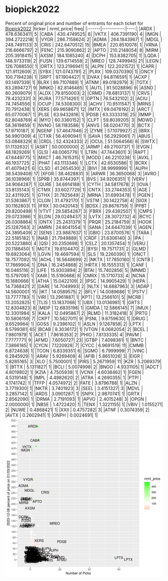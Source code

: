 # biopick2022
Percent of original price and number of entrants for each ticket for [Biopick2022](https://twitter.com/hashtag/Biopick2022)
|ticker |  nrml_price| freq|
|:------|-----------:|----:|
|ARDX   | 478.6363411|    5|
|CABA   | 430.4749525|    6|
|VKTX   | 406.7391190|    4|
|IMGN   | 394.2722218|    1|
|VYGR   | 286.7158624|    2|
|ADMA   | 264.1843967|    1|
|MDGL   | 248.7491133|    3|
|CRIS   | 242.6470512|   15|
|BMEA   | 220.8510078|    1|
|VRNA   | 216.6666797|    2|
|FENC   | 215.9090862|    2|
|APTO   | 210.2148054|    8|
|MIRM   | 205.3918415|    1|
|AXSM   | 184.1085240|    4|
|DCPH   | 153.8382705|    1|
|LQDA   | 148.9733118|    2|
|FUSN   | 139.6714558|    2|
|MREO   | 128.7499945|   21|
|LEGN   | 126.7088550|    1|
|ORTX   | 123.2196941|    5|
|ALPN   | 122.2021572|    1|
|CAPR   | 121.9112609|    2|
|SYBX   | 121.0743791|    2|
|PLRX   | 109.0370390|    1|
|ONCY   | 100.7194238|    1|
|SRPT   |  97.1904427|    1|
|DVAX   |  94.8116591|    1|
|ACXP   |  93.1497339|    1|
|BLRX   |  89.7107889|    1|
|ATNM   |  89.0182979|    3|
|TGTX   |  83.2894727|    9|
|MNKD   |  82.8146465|    1|
|AUTL   |  81.5028896|    9|
|ASND   |  80.2609079|    1|
|ALDX   |  79.8150003|    2|
|CRMD   |  78.6813137|    1|
|CRVS   |  78.4232331|    3|
|KURA   |  77.5714261|    1|
|OPTN   |  76.5432102|    2|
|ACIU   |  74.7454556|    1|
|OCUP   |  74.5308300|    3|
|ACHV   |  70.9511547|    1|
|MRNS   |  70.7912438|    1|
|XERS   |  69.9658671|   12|
|IMTX   |  69.0476192|    2|
|ARCT   |  65.0770067|    1|
|PLSE   |  63.9432816|    1|
|PDSB   |  63.3333318|   25|
|IMMP   |  62.8048769|    4|
|MYO    |  60.3360152|    1|
|CLPT   |  59.8039205|    3|
|MDWD   |  58.3619859|    1|
|NVNO   |  58.1183586|    1|
|ANVS   |  58.0204770|    3|
|BCTX   |  57.9710187|    3|
|NGENF  |  57.4647846|    2|
|ZYME   |  57.1079927|    2|
|IBRX   |  56.9901309|    4|
|CTXR   |  56.4090941|    1|
|SAVA   |  56.2929061|    7|
|ABUS   |  53.0848329|    8|
|CRDL   |  52.4324333|    2|
|OCUL   |  51.5064566|    8|
|SWTX   |  51.1132632|    1|
|ASRT   |  50.0000000|    2|
|ARMP   |  49.2700737|    1|
|EVGN   |  48.1829269|    1|
|GLSI   |  48.0065776|    1|
|LTRN   |  47.7443601|    3|
|RAPT   |  47.6449775|    1|
|MXCT   |  46.7615315|    1|
|MODD   |  46.2210238|    1|
|AVXL   |  46.1937725|    2|
|PHAT   |  43.1113346|    1|
|LCTX   |  42.6530586|    1|
|BCRX   |  41.4079421|    6|
|CLSD   |  41.2654530|    2|
|BIVI   |  38.9999999|    1|
|AUPH   |  38.5439408|   17|
|XFOR   |  38.4628831|    3|
|ARWR   |  36.3650068|    3|
|AVRO   |  36.1038966|    1|
|SPRB   |  35.8744397|    1|
|BVS    |  34.9206351|    1|
|VERV   |  34.9064287|    1|
|QURE   |  34.6914188|    1|
|CYTH   |  34.5817678|    2|
|IOVA   |  33.8135143|    1|
|CTMX   |  33.6027729|    1|
|CNTX   |  33.2744353|    1|
|AGE    |  32.4311925|    1|
|GTHX   |  31.7825649|    2|
|MRNA   |  31.6993478|    1|
|PGEN   |  31.5363867|    1|
|CLGN   |  31.4792170|    1|
|VSTM   |  30.1422758|    4|
|SIOX   |  30.1162803|   11|
|IFRX   |  30.0420143|    1|
|BDSX   |  29.8676759|    1|
|PPBT   |  29.8200498|    1|
|VTVT   |  29.5854267|    3|
|FBRX   |  29.4392507|    1|
|CMPS   |  29.0723986|    1|
|ELDN   |  29.0249437|    3|
|LVTX   |  28.3072732|    4|
|BCYC   |  26.0308864|    1|
|ONTX   |  25.2431379|    1|
|PRQR   |  25.2184759|    3|
|HOOK   |  25.1287563|    2|
|AMRN   |  24.8041554|    1|
|SANA   |  24.6447039|    1|
|AGEN   |  24.3895409|    2|
|SENS   |  23.9887637|    1|
|GBIO   |  23.8700576|    1|
|TARA   |  22.5185182|    1|
|INAB   |  21.7949889|    1|
|CRDF   |  21.6306140|    3|
|IPA    |  20.5223880|    4|
|QSI    |  20.2350698|    1|
|CELZ   |  20.1357454|    1|
|VERU   |  20.1188450|    1|
|MGTX   |  19.8104470|    2|
|BYSI   |  19.7571731|    2|
|GLMD   |  19.6923064|    1|
|LGVN   |  19.4697594|    1|
|SLS    |  19.2260390|    1|
|ONCT   |  18.7577092|   15|
|ACHL   |  18.5648699|    2|
|NKTX   |  17.7850160|    1|
|CNTB   |  17.7669904|    1|
|DNA    |  16.2454868|    2|
|HRTX   |  16.1555313|    1|
|CANF   |  16.0465116|    2|
|LIFE   |  15.9303894|    2|
|BTAI   |  15.7402856|    5|
|MNMD   |  15.5797091|    1|
|XAIR   |  15.5190688|    8|
|CMRX   |  15.1710733|    4|
|NCNA   |  15.1680666|    1|
|ATHA   |  15.0422109|    2|
|IPSC   |  14.9905429|    1|
|HEPA   |  14.7368421|    2|
|DARE   |  14.7049993|    2|
|NLTX   |  14.6887963|    3|
|ADAP   |  14.5600001|   15|
|IKT    |  14.0589575|    2|
|BFLY   |  14.0089686|    1|
|PSTV   |  13.7777783|    1|
|VIRI   |  13.2961887|    1|
|KPTI   |  13.2566101|    5|
|MCRB   |  13.2052825|    1|
|TLIS   |  13.1837068|    1|
|UBX    |  13.0136981|    1|
|GRTS   |  12.8304823|    8|
|MEIP   |  12.6835198|    1|
|GMDA   |  12.5866145|    7|
|IMUX   |  12.3301984|    5|
|KALA   |  12.0495867|    2|
|RLMD   |  11.3182418|    3|
|PRTG   |  10.5806159|    7|
|CKPT   |  10.5627011|    9|
|PSNL   |   9.8759630|    1|
|DRUG   |   9.6529964|    1|
|GOSS   |   9.2396102|    1|
|ASLN   |   9.1267858|    2|
|LPTX   |   8.5799381|   65|
|BCAB   |   8.3036172|    1|
|VTGN   |   8.0682054|    2|
|BCEL   |   7.9801979|    1|
|ACET   |   7.8616353|    2|
|PHIO   |   7.8133335|    4|
|PAVM   |   7.7777771|    9|
|AFMD   |   7.6050727|   23|
|GTBP   |   7.4098361|    1|
|BNTC   |   7.3866185|    1|
|CYCN   |   7.1220928|    7|
|CYCC   |   6.9691519|   11|
|CMMB   |   6.8724638|    1|
|TCON   |   6.8339351|    6|
|SGMO   |   6.7999999|    7|
|VINC   |   6.2845929|    1|
|ARAV   |   5.9269408|    4|
|AFIB   |   5.8651026|    3|
|EIGR   |   5.8285165|    3|
|XLO    |   5.7500001|    1|
|PIRS   |   5.2671959|   11|
|KZR    |   5.2069379|    1|
|BTTX   |   5.1311827|    1|
|BCLI   |   5.0074998|    2|
|BNGO   |   4.9331105|    1|
|ADCT   |   4.8019802|    1|
|KZIA   |   4.7505939|    1|
|VCNX   |   4.6038462|    1|
|FGEN   |   4.5319148|    1|
|IMPL   |   4.4982620|    2|
|ATRA   |   4.2690355|    1|
|PTPI   |   4.1741742|    1|
|TFFP   |   4.0574972|    2|
|FATE   |   3.8796788|    1|
|ALZN   |   3.7719300|    1|
|NKTR   |   3.7401923|    3|
|SEEL   |   3.4151327|    3|
|MDVL   |   3.2857142|    1|
|ARDS   |   3.0901287|    1|
|SNPX   |   2.9870741|    1|
|GRTX   |   2.8562090|    1|
|DRMA   |   2.7191093|    1|
|APVO   |   2.4015248|    3|
|OPGN   |   2.0000000|    1|
|NBSE   |   1.4722420|    1|
|TENX   |   1.3221155|    1|
|VBIV   |   1.0155271|    2|
|NUWE   |   0.4868421|    1|
|XXII   |   0.4757282|    3|
|ATNF   |   0.3074359|    2|
|AVTX   |   0.2602941|    1|
|ONPH   |   0.0024691|    1|
![retvspicks](biopicks.png?raw=true)

